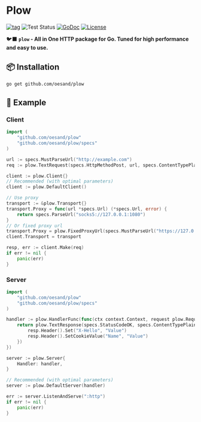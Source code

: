 # Plow

[![tag](https://img.shields.io/github/tag/oesand/giglet.svg)](https://github.com/oesand/giglet/releases)
![Test Status](https://github.com/oesand/plow/actions/workflows/test.yml/badge.svg)
[![GoDoc](https://godoc.org/github.com/oesand/giglet?status.svg)](https://pkg.go.dev/github.com/oesand/giglet)
[![License](https://img.shields.io/github/license/oesand/giglet)](./LICENSE)

🐦‍⬛ **`plow` - All in One HTTP package for Go. Tuned for high performance and easy to use.**

## 📦 Installation

```sh
go get github.com/oesand/plow
```

## 🎯 Example

### Client

```go
import (
    "github.com/oesand/plow"
    "github.com/oesand/plow/specs"
)

url := specs.MustParseUrl("http://example.com")
req := plow.TextRequest(specs.HttpMethodPost, url, specs.ContentTypePlain, "Hello")

client := plow.Client{}
// Recommended (with optimal parameters)
client := plow.DefaultClient()

// Use proxy
transport := &plow.Transport{}
transport.Proxy = func(url *specs.Url) (*specs.Url, error) {
    return specs.ParseUrl("socks5://127.0.0.1:1080")
}
// Or fixed proxy url
transport.Proxy = plow.FixedProxyUrl(specs.MustParseUrl("https://127.0.0.1"))
client.Transport = transport

resp, err := client.Make(req)
if err != nil {
    panic(err)
}
```

### Server
```go
import (
    "github.com/oesand/plow"
    "github.com/oesand/plow/specs"
)

handler := plow.HandlerFunc(func(ctx context.Context, request plow.Request) plow.Response {
    return plow.TextResponse(specs.StatusCodeOK, specs.ContentTypePlain, "hello", func(resp plow.Response) {
        resp.Header().Set("X-Hello", "Value")
        resp.Header().SetCookieValue("Name", "Value")
    })
})

server := plow.Server{
    Handler: handler,
}

// Recommended (with optimal parameters)
server := plow.DefaultServer(handler)

err := server.ListenAndServe(":http")
if err != nil {
    panic(err)
}
```

